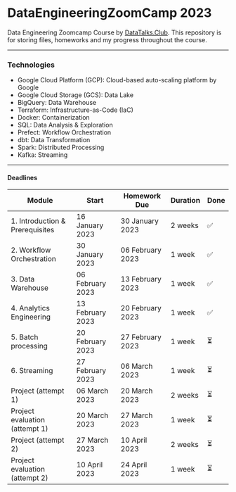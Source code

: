 # DataEngineeringZoomCamp 2023
Data Engineering Zoomcamp Course by [DataTalks.Club](https://datatalks.club/). 
This repository is for storing files, homeworks and my progress throughout the course.

------------------------------------------------------------------------------------------------------------------------
### Technologies
- Google Cloud Platform (GCP): Cloud-based auto-scaling platform by Google
- Google Cloud Storage (GCS): Data Lake
- BigQuery: Data Warehouse
- Terraform: Infrastructure-as-Code (IaC)
- Docker: Containerization
- SQL: Data Analysis & Exploration
- Prefect: Workflow Orchestration
- dbt: Data Transformation
- Spark: Distributed Processing
- Kafka: Streaming

------------------------------------------------------------------------------------------------------------------------
#### Deadlines

| Module                          | Start            | Homework Due     | Duration | Done|
|---------------------------------|------------------|------------------|----------|-----|
| 1. Introduction & Prerequisites |  16 January 2023 | 30 January  2023 | 2 weeks  | ✅ |
| 2. Workflow Orchestration       |  30 January 2023 | 06 February 2023 | 1 week   | ✅ |
| 3. Data Warehouse               | 06 February 2023 | 13 February 2023 | 1 week   | ✅ |
| 4. Analytics Engineering        | 13 February 2023 | 20 February 2023 | 1 week   | ✅ |
| 5. Batch processing             | 20 February 2023 | 27 February 2023 | 1 week   | ⏳ |
| 6. Streaming                    | 27 February 2023 |    06 March 2023 | 1 week   | ⏳ |
| Project (attempt 1)             |    06 March 2023 |    20 March 2023 | 2 weeks  | ⏳ |
| Project evaluation (attempt 1)  |    20 March 2023 |    27 March 2023 | 1 week   | ⏳ |
| Project (attempt 2)             |    27 March 2023 |    10 April 2023 | 2 weeks  | ⏳ |
| Project evaluation (attempt 2)  |    10 April 2023 |    24 April 2023 | 1 week   | ⏳ |
